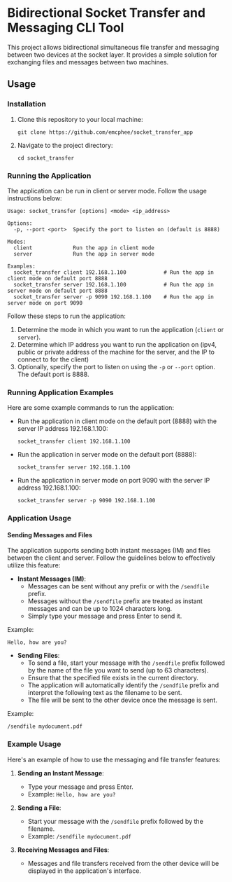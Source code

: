 # Bidirectional Socket Transfer and Messaging CLI Tool

This project allows bidirectional simultaneous file transfer and messaging between two devices at the socket layer. It provides a simple solution for exchanging files and messages between two machines.

## Usage

### Installation
1. Clone this repository to your local machine:

    ```
    git clone https://github.com/emcphee/socket_transfer_app
    ```

2. Navigate to the project directory:

    ```
    cd socket_transfer
    ```

### Running the Application
The application can be run in client or server mode. Follow the usage instructions below:

```
Usage: socket_transfer [options] <mode> <ip_address>

Options:
  -p, --port <port>  Specify the port to listen on (default is 8888)

Modes:
  client             Run the app in client mode
  server             Run the app in server mode

Examples:
  socket_transfer client 192.168.1.100            # Run the app in client mode on default port 8888
  socket_transfer server 192.168.1.100            # Run the app in server mode on default port 8888
  socket_transfer server -p 9090 192.168.1.100    # Run the app in server mode on port 9090
```

Follow these steps to run the application:

1. Determine the mode in which you want to run the application (`client` or `server`).
2. Determine which IP address you want to run the application on (ipv4, public or private address of the machine for the server, and the IP to connect to for the client)
3. Optionally, specify the port to listen on using the `-p` or `--port` option. The default port is 8888.

### Running Application Examples
Here are some example commands to run the application:

- Run the application in client mode on the default port (8888) with the server IP address 192.168.1.100:

    ```
    socket_transfer client 192.168.1.100
    ```

- Run the application in server mode on the default port (8888):

    ```
    socket_transfer server 192.168.1.100
    ```

- Run the application in server mode on port 9090 with the server IP address 192.168.1.100:

    ```
    socket_transfer server -p 9090 192.168.1.100
    ```

### Application Usage

#### Sending Messages and Files

The application supports sending both instant messages (IM) and files between the client and server. Follow the guidelines below to effectively utilize this feature:

- **Instant Messages (IM)**:
  - Messages can be sent without any prefix or with the `/sendfile` prefix.
  - Messages without the `/sendfile` prefix are treated as instant messages and can be up to 1024 characters long.
  - Simply type your message and press Enter to send it.

Example:
```
Hello, how are you?
```

- **Sending Files**:
  - To send a file, start your message with the `/sendfile` prefix followed by the name of the file you want to send (up to 63 characters).
  - Ensure that the specified file exists in the current directory.
  - The application will automatically identify the `/sendfile` prefix and interpret the following text as the filename to be sent.
  - The file will be sent to the other device once the message is sent.

Example:
```
/sendfile mydocument.pdf
```

### Example Usage

Here's an example of how to use the messaging and file transfer features:

1. **Sending an Instant Message**:
   - Type your message and press Enter.
   - Example: `Hello, how are you?`

2. **Sending a File**:
   - Start your message with the `/sendfile` prefix followed by the filename.
   - Example: `/sendfile mydocument.pdf`

3. **Receiving Messages and Files**:
   - Messages and file transfers received from the other device will be displayed in the application's interface.

